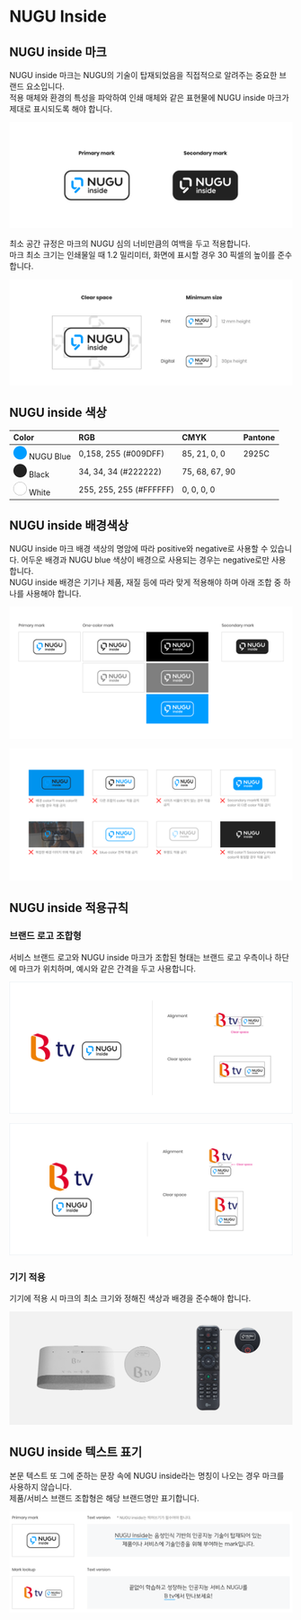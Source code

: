 # NUGU Inside

## **NUGU inside 마크** 

NUGU inside 마크는 NUGU의 기술이 탑재되었음을 직접적으로 알려주는 중요한 브랜드 요소입니다.   
적용 매체와 환경의 특성을 파악하여 인쇄 매체와 같은 표현물에 NUGU inside 마크가 제대로 표시되도록 해야 합니다.

![](../.gitbook/assets/inside_mark.png)

최소 공간 규정은 마크의 NUGU 심의 너비만큼의 여백을 두고 적용합니다.  
마크 최소 크기는 인쇄물일 때 1.2 밀리미터, 화면에 표시할 경우 30 픽셀의 높이를 준수합니다.

![](../.gitbook/assets/inside_guide.png)

## **NUGU inside 색상** 

| Color | RGB | CMYK | Pantone |
| :--- | :--- | :--- | :--- |
| ![](../.gitbook/assets/color_nugublue.png) NUGU Blue | 0,158, 255 \(\#009DFF\) | 85, 21, 0, 0 | 2925C |
| ![](../.gitbook/assets/color_black%20%281%29.png) Black | 34, 34, 34 \(\#222222\) | 75, 68, 67, 90 |  |
| ![](../.gitbook/assets/color_white.png) White | 255, 255, 255 \(\#FFFFFF\) | 0, 0, 0, 0 |  |

## **NUGU inside 배경색상** 

NUGU inside 마크 배경 색상의 명암에 따라 positive와 negative로 사용할 수 있습니다. 어두운 배경과 NUGU blue 색상이 배경으로 사용되는 경우는 negative로만 사용합니다.  
NUGU inside 배경은 기기나 제품, 재질 등에 따라 맞게 적용해야 하며 아래 조합 중 하나를 사용해야 합니다.

![&#xBC30;&#xACBD;&#xC0C9;&#xC0C1;&#xC5D0; &#xB530;&#xB77C; &#xC801;&#xC6A9;&#xAC00;&#xB2A5;&#xD55C; &#xB9C8;&#xD06C;](../.gitbook/assets/usage1.png)

![&#xC624;&#xC6A9;&#xB41C; &#xC0AC;&#xB840;](../.gitbook/assets/usage2.png)

## **NUGU inside 적용규칙**

### 브랜드 로고 조합형

서비스 브랜드 로고와 NUGU inside 마크가 조합된 형태는 브랜드 로고 우측이나 하단에 마크가 위치하며, 예시와 같은 간격을 두고 사용합니다. 

![&#xAC00;&#xB85C; &#xC870;&#xD569;&#xD615;](../.gitbook/assets/inside_guide_btv%20%283%29.png)

![&#xC138;&#xB85C; &#xC870;&#xD569;&#xD615;](../.gitbook/assets/inside_guide_btv2.png)



### 기기 적용

기기에 적용 시 마크의 최소 크기와 정해진 색상과 배경을 준수해야 합니다. 

![](../.gitbook/assets/inside_app1.png)

## NUGU inside 텍스트 표기

본문 텍스트 또 그에 준하는 문장 속에 NUGU inside라는 명칭이 나오는 경우 마크를 사용하지 않습니다.   
제품/서비스 브랜드 조합형은 해당 브랜드명만 표기합니다. 

![](../.gitbook/assets/inside_text.png)


